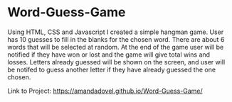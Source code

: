 # Word-Guess-Game

Using HTML, CSS and Javascript I created a simple hangman game. User has 10 guesses to fill in the blanks for the chosen word. There are about 6 words that will be selected at random. At the end of the game user will be notified if they have won or lost and the game will give total wins and losses. Letters already guessed will be shown on the screen, and user will be notifed to guess another letter if they have already guessed the one chosen. 

Link to Project:
https://amandadovel.github.io/Word-Guess-Game/

